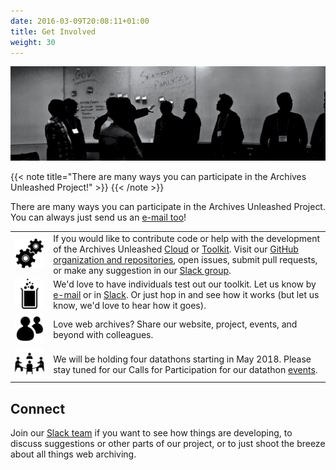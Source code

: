 ```yaml
---
date: 2016-03-09T20:08:11+01:00
title: Get Involved
weight: 30
---
```

![Network diagram](/images/silhouettes.jpg)

{{< note title="There are many ways you can participate in the Archives Unleashed Project!" >}}
{{< /note >}}

There are many ways you can participate in the Archives Unleashed Project. You can always just send us an [e-mail too](mailto:archivesunleashed@gmail.com)!

|                                         |                                                                                                                                                                                                                                                                                                                                                                                                                          |
|-----------------------------------------|--------------------------------------------------------------------------------------------------------------------------------------------------------------------------------------------------------------------------------------------------------------------------------------------------------------------------------------------------------------------------------------------------------------------------|
| ![GitHub](/images/gears.png) | If you would like to contribute code or help with the development of the Archives Unleashed [Cloud](/cloud) or [Toolkit](/AUT). Visit our [GitHub organization and repositories](https://github.com/archivesunleashed), open issues, submit pull requests, or make any suggestion in our [Slack group](https://docs.google.com/forms/d/e/1FAIpQLScXPIH0Ssw63yWqyMkUqHVYmz2-ItBMzHiJQ-sOlJwTA8u5AQ/viewform?usp=sf_link). |
| ![Test](/images/beaker.png)             | We'd love to have individuals test out our toolkit. Let us know by [e-mail](mailto:archivesunleashed@gmail.com) or in [Slack](https://docs.google.com/forms/d/e/1FAIpQLScXPIH0Ssw63yWqyMkUqHVYmz2-ItBMzHiJQ-sOlJwTA8u5AQ/viewform?usp=sf_link). Or just hop in and see how it works (but let us know, we'd love to hear how it goes).                                                                                                                          |
| ![Share](/images/share.png)                                        | Love web archives? Share our website, project, events, and beyond with colleagues.                                                                                                                                                                                                                                                                                                                                       |
| ![Meeting](/images/meeting.png)                                        | We will be holding four datathons starting in May 2018. Please stay tuned for our Calls for Participation for our datathon [events](/events).                                                                                                                                                                                                                                                                            |
## Connect

Join our <a href="https://docs.google.com/forms/d/e/1FAIpQLScXPIH0Ssw63yWqyMkUqHVYmz2-ItBMzHiJQ-sOlJwTA8u5AQ/viewform?usp=sf_link">Slack team</a> if you want to see how things are developing, to discuss suggestions or other parts of our project, or to just shoot the breeze about all things web archiving.</p>